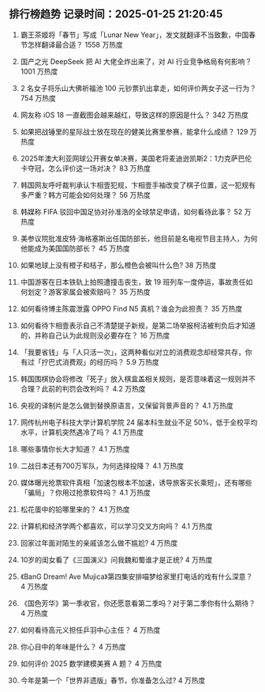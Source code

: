 
## 排行榜趋势 记录时间：2025-01-25 21:20:45
  
  1. 霸王茶姬将「春节」写成「Lunar New Year」，发文就翻译不当致歉，中国春节怎样翻译最合适？ 1558 万热度
    
  2. 国产之光 DeepSeek 把 AI 大佬全炸出来了，对 AI 行业竞争格局有何影响？ 1001 万热度
    
  3. 2 名女子将乐山大佛祈福池 100 元钞票扒出拿走，如何评价两女子这一行为？ 754 万热度
    
  4. 网友称 iOS 18 一直截图会越来越红，导致这样的原因是什么？ 342 万热度
    
  5. 如果把战锤里的星际战士放在现在的健美比赛里参赛，能拿什么成绩？ 129 万热度
    
  6. 2025年澳大利亚网球公开赛女单决赛，美国老将麦迪逊凯斯2：1力克萨巴伦卡夺冠，怎么评价这一场对决？ 83 万热度
    
  7. 韩国网友呼吁裁判承认卞相壹犯规，卞相壹手袖改变了棋子位置，这一犯规有多严重？韩方可能会如何处理？ 56 万热度
    
  8. 韩媒称 FIFA 驳回中国足协对孙准浩的全球禁足申请，如何看待此事？ 52 万热度
    
  9. 美参议院批准皮特·海格塞斯出任国防部长，他目前是名电视节目主持人，为何他能成为美国国防部长？ 45 万热度
    
  10. 如果地球上没有橙子和桔子，那么橙色会被叫什么色? 38 万热度
    
  11. 中国游客在日本铁轨上拍照遭撞击丧生，致 19 班列车一度停运，事故责任如何划定？游客家属会被索赔吗？ 35 万热度
    
  12. 如何看待博主陈震泄露 OPPO Find N5 真机？谁会为此担责？ 35 万热度
    
  13. 如何看待卞相壹表示自己不清楚提子新规，是第二场举报柯洁被判负后才知道的，并称自己认为此规则没必要存在？ 16 万热度
    
  14. 「我要省钱」与「人只活一次」，这两种看似对立的消费观念却经常共存，你有过「拧巴式消费观」的经历吗？ 5.9 万热度
    
  15. 韩国围棋协会将修改「死子」放入棋盒盖相关规则，是否意味着这一规则并不合理？此前的判罚会改判吗？ 4.2 万热度
    
  16. 央视的译制片是怎么做到替换原语言，又保留背景声音的？ 4.1 万热度
    
  17. 网传杭州电子科技大学计算机学院 24 届本科生就业不足 50%，低于全校平均水平，计算机突然遇冷了吗？ 4.1 万热度
    
  18. 哪些事情你长大才知道？ 4.1 万热度
    
  19. 二战日本还有700万军队，为何选择投降？ 4.1 万热度
    
  20. 媒体曝光抢票软件真相「加速包根本不加速，诱导旅客买长乘短」，还有哪些「骗局」？你用过抢票软件吗？ 4.1 万热度
    
  21. 松花蛋中的铅哪里来的？ 4.1 万热度
    
  22. 计算机和经济学两个都喜欢，可以学习交叉方向吗？ 4.1 万热度
    
  23. 回家过年面对陌生的亲戚该怎么做不尴尬? 4 万热度
    
  24. 10岁的闺女看了《三国演义》问我魏和蜀谁才是正统? 4 万热度
    
  25. 《BanG Dream! Ave Mujica》第四集安排喵梦给家里打电话的戏有什么深意？ 4 万热度
    
  26. 《国色芳华》第一季收官，你还愿意看第二季吗？对于第二季你有什么期待？ 4 万热度
    
  27. 如何看待高元义担任乒羽中心主任？ 4 万热度
    
  28. 你心目中的年味是什么？ 4 万热度
    
  29. 如何评价 2025 数学建模美赛 A 题？ 4 万热度
    
  30. 今年是第一个「世界非遗版」春节，你准备怎么过? 4 万热度
    